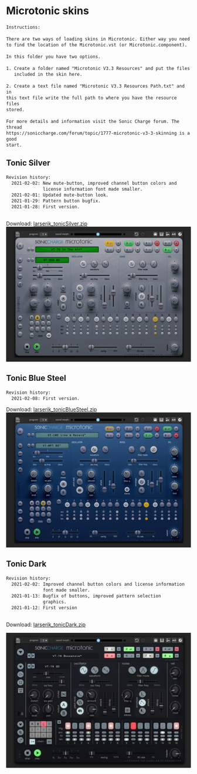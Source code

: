# Microtonic skins
```
Instructions:

There are two ways of loading skins in Microtonic. Either way you need
to find the location of the Microtonic.vst (or Microtonic.component). 

In this folder you have two options. 

1. Create a folder named "Microtonic V3.3 Resources" and put the files 
   included in the skin here.
  
2. Create a text file named "Microtonic V3.3 Resources Path.txt" and in 
this text file write the full path to where you have the resource files 
stored.

For more details and information visit the Sonic Charge forum. The thread
https://soniccharge.com/forum/topic/1777-microtonic-v3-3-skinning is a good
start.
```

## Tonic Silver
```
Revision history:
  2021-02-02: New mute-button, improved channel button colors and
              license information font made smaller.
  2021-02-01: Updated mute-button look.
  2021-01-29: Pattern button bugfix.
  2021-01-28: First version.
  
```
Download: [larserik_tonicSilver.zip](larserik_tonicSilver.zip)
![preview](larserik_tonicSilver_preview.jpg)


## Tonic Blue Steel
```
Revision history:
  2021-02-08: First version.
```
Download: [larserik_tonicBlueSteel.zip](larserik_tonicBlueSteel.zip)
![preview](larserik_tonicBlueSteel_preview.jpg)


## Tonic Dark
```
Revision history:
  2021-02-02: Improved channel button colors and license information 
              font made smaller.
  2021-01-13: Bugfix of buttons, improved pattern selection 
              graphics.
  2021-01-12: First version
  
```
Download: [larserik_tonicDark.zip](larserik_tonicDark.zip)

![preview](larserik_tonicDark_preview.jpg)

